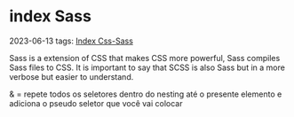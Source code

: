 # index Sass
2023-06-13
tags: [Index Css-Sass](../Index%20Css-Sass.md)


Sass is a extension of CSS that makes CSS more powerful, Sass compiles Sass files to CSS. It is important to say that SCSS is also Sass but in a more verbose but easier to understand.

& = repete todos os seletores dentro do nesting até o presente elemento e adiciona o pseudo seletor que você vai colocar

